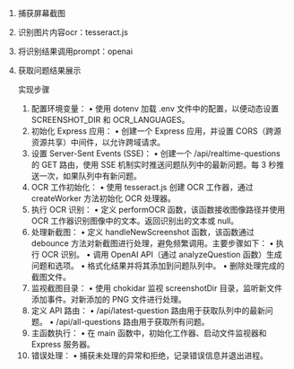 
1. 捕获屏幕截图
2. 识别图片内容ocr：tesseract.js
3. 将识别结果调用prompt：openai
4. 获取问题结果展示

   实现步骤
	1.	配置环境变量：
	•	使用 dotenv 加载 .env 文件中的配置，以便动态设置 SCREENSHOT_DIR 和 OCR_LANGUAGES。
	2.	初始化 Express 应用：
	•	创建一个 Express 应用，并设置 CORS（跨源资源共享）中间件，以允许跨域请求。
	3.	设置 Server-Sent Events (SSE)：
	•	创建一个 /api/realtime-questions 的 GET 路由，使用 SSE 机制实时推送问题队列中的最新问题。每 3 秒推送一次，如果队列中有新问题。
	4.	OCR 工作初始化：
	•	使用 tesseract.js 创建 OCR 工作器，通过 createWorker 方法初始化 OCR 处理器。
	5.	执行 OCR 识别：
	•	定义 performOCR 函数，该函数接收图像路径并使用 OCR 工作器识别图像中的文本。返回识别出的文本或 null。
	6.	处理新截图：
	•	定义 handleNewScreenshot 函数，该函数通过 debounce 方法对新截图进行处理，避免频繁调用。主要步骤如下：
	•	执行 OCR 识别。
	•	调用 OpenAI API（通过 analyzeQuestion 函数）生成问题和选项。
	•	格式化结果并将其添加到问题队列中。
	•	删除处理完成的截图文件。
	7.	监视截图目录：
	•	使用 chokidar 监视 screenshotDir 目录，监听新文件添加事件。对新添加的 PNG 文件进行处理。
	8.	定义 API 路由：
	•	/api/latest-question 路由用于获取队列中的最新问题。
	•	/api/all-questions 路由用于获取所有问题。
	9.	主函数执行：
	•	在 main 函数中，初始化工作器、启动文件监视器和 Express 服务器。
	10.	错误处理：
	•	捕获未处理的异常和拒绝，记录错误信息并退出进程。
